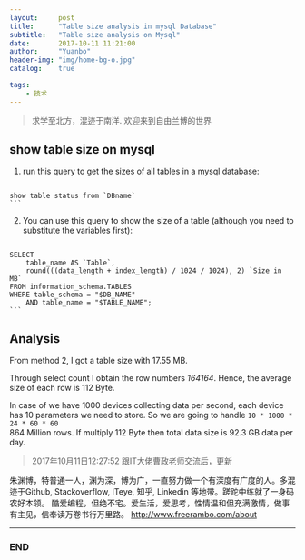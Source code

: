 ```yaml
---
layout:     post
title:      "Table size analysis in mysql Database"
subtitle:   "Table size analysis on Mysql"
date:       2017-10-11 11:21:00
author:     "Yuanbo"
header-img: "img/home-bg-o.jpg"
catalog:    true

tags:
    - 技术
---
```


> 求学至北方，混迹于南洋. 欢迎来到自由兰博的世界


##  show table size on mysql

1. run this query to get the sizes of all tables in a mysql database:


>  ``` sql
    show table status from `DBname`
    ```
    
2. You can use this query to show the size of a table (although you need to substitute the variables first):
   
  
>  ``` sql
    SELECT 
        table_name AS `Table`, 
        round(((data_length + index_length) / 1024 / 1024), 2) `Size in MB` 
    FROM information_schema.TABLES 
    WHERE table_schema = "$DB_NAME"
        AND table_name = "$TABLE_NAME";
    ```
      
## Analysis

From method 2, I got a table size with 17.55 MB. 


Through select count I obtain the row numbers *164164*. Hence, the average size of each row is 112 Byte. 


In case of we have 1000 devices collecting data per second, each device has 10 parameters we need to store. So we are going to handle `10 * 1000 * 24 * 60 * 60`  
864 Million rows. If multiply 112 Byte then total data size is 92.3 GB data per day. 




> 2017年10月11日12:27:52 跟IT大佬曹政老师交流后，更新 

朱渊博，特普通一人，渊为深，博为广，一直努力做一个有深度有广度的人。多混迹于Github, Stackoverflow, ITeye, 知乎, Linkedin 等地带。蹉跎中练就了一身码农好本领。 酷爱编程，但绝不宅。爱生活，爱思考，性情温和但充满激情，做事有主见，信奉读万卷书行万里路。
<http://www.freerambo.com/about>

---

### END

